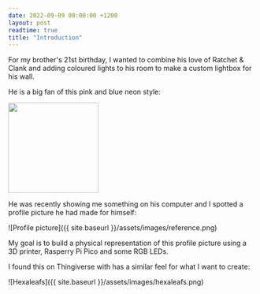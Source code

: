 ```yaml
---
date: 2022-09-09 00:00:00 +1200
layout: post
readtime: true
title: "Introduction"
---
```

For my brother's 21st birthday, I wanted to combine his love of Ratchet & Clank and adding coloured lights to his room to make a custom lightbox for his wall.

He is a big fan of this pink and blue neon style:

<img src="{{ site.baseurl }}/assets/images/neon.jpg" height=183>

He was recently showing me something on his computer and I spotted a profile picture he had made for himself:

![Profile picture]({{ site.baseurl }}/assets/images/reference.png)

My goal is to build a physical representation of this profile picture using a 3D printer, Rasperry Pi Pico and some RGB LEDs.

I found this on Thingiverse with has a similar feel for what I want to create:

![Hexaleafs]({{ site.baseurl }}/assets/images/hexaleafs.png)
